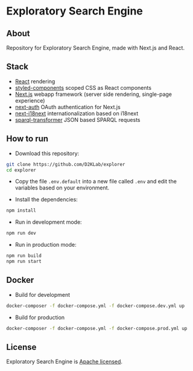 # Exploratory Search Engine

## About

Repository for Exploratory Search Engine, made with Next.js and React.

## Stack

- [React](https://facebook.github.io/react) rendering
- [styled-components](https://styled-components.com/) scoped CSS as React components
- [Next.js](https://zeit.co/blog/next) webapp framework (server side rendering, single-page experience)
- [next-auth](https://github.com/iaincollins/next-auth) OAuth authentication for Next.js
- [next-i18next](https://github.com/isaachinman/next-i18next) internationalization based on i18next
- [sparql-transformer](https://github.com/D2KLab/sparql-transformer) JSON based SPARQL requests

## How to run

- Download this repository:

```bash
git clone https://github.com/D2KLab/explorer
cd explorer
```

- Copy the file `.env.default` into a new file called `.env` and edit the variables based on your environment.

- Install the dependencies:

```bash
npm install
```

- Run in development mode:

```bash
npm run dev
```

- Run in production mode:

```bash
npm run build
npm run start
```

## Docker

- Build for development

```bash
docker-composer -f docker-compose.yml -f docker-compose.dev.yml up
```

- Build for production

```bash
docker-composer -f docker-compose.yml -f docker-compose.prod.yml up
```

## License

Exploratory Search Engine is [Apache licensed](https://github.com/D2KLab/explorer/blob/master/LICENSE).
